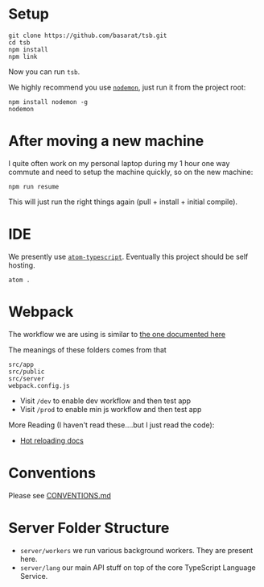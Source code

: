 # Setup
```
git clone https://github.com/basarat/tsb.git
cd tsb
npm install
npm link
```

Now you can run `tsb`.

We highly recommend you use [`nodemon`](https://github.com/remy/nodemon), just run it from the project root:

```
npm install nodemon -g
nodemon
```

# After moving a new machine
I quite often work on my personal laptop during my 1 hour one way commute and need to setup the machine quickly, so on the new machine:

```
npm run resume
```

This will just run the right things again (pull + install + initial compile).

# IDE
We presently use [`atom-typescript`](https://atom.io/packages/atom-typescript). Eventually this project should be self hosting.

```
atom .
```

# Webpack
The workflow we are using is similar to [the one documented here](http://www.christianalfoni.com/articles/2015_04_19_The-ultimate-webpack-setup)

The meanings of these folders comes from that
```
src/app
src/public
src/server
webpack.config.js
```

* Visit `/dev` to enable dev workflow and then test app
* Visit `/prod` to enable min js workflow and then test app

More Reading (I haven't read these....but I just read the code):
* [Hot reloading docs](https://github.com/webpack/docs/wiki/hot-module-replacement-with-webpack)


# Conventions
Please see [CONVENTIONS.md]('./CONVENTIONS.md')


# Server Folder Structure

* `server/workers` we run various background workers. They are present here.
* `server/lang` our main API stuff on top of the core TypeScript Language Service.
